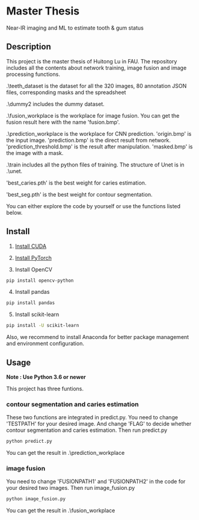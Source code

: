 # Master Thesis
Near-IR imaging and ML to estimate tooth & gum status

## Description
This project is the master thesis of Huitong Lu in FAU.
The repository includes all the contents about network training, image fusion and image processing functions.

.\teeth_dataset is the dataset for all the 320 images, 80 annotation JSON files, corresponding masks and the spreadsheet

.\dummy2 includes the dummy dataset.

.\fusion_workplace is the workplace for image fusion. You can get the fusion result here with the name 'fusion.bmp'.

.\prediction_workplace is the workplace for CNN prediction. 'origin.bmp' is the input image. 'prediction.bmp' is the direct result from
network. 'prediction_threshold.bmp' is the result after manipulation. 'masked.bmp' is the image with a mask. 

.\train includes all the python files of training. The structure of Unet is in .\unet.

'best_caries.pth' is the best weight for caries estimation.

'best_seg.pth' is the best weight for contour segmentation.

You can either explore the code by yourself or use the functions listed below.

## Install
1. [Install CUDA](https://developer.nvidia.com/cuda-downloads)

2. [Install PyTorch](https://pytorch.org/get-started/locally/)

3. Install OpenCV
```bash
pip install opencv-python
```

4. Install pandas
```bash
pip install pandas
```

5. Install scikit-learn
```bash
pip install -U scikit-learn
```
Also, we recommend to install Anaconda for better package management and environment configuration.

## Usage

**Note : Use Python 3.6 or newer**

This project has three funtions.

### contour segmentation and caries estimation
These two functions are integrated in predict.py.
You need to change 'TESTPATH' for your desired image.
And change 'FLAG' to decide whether contour segmentation and caries estimation.
Then run predict.py
```bash
python predict.py
```
You can get the result in .\prediction_workplace
### image fusion
You need to change 'FUSIONPATH1' and 'FUSIONPATH2' in the code for your desired two images.
Then run image_fusion.py
```bash
python image_fusion.py
```
You can get the result in .\fusion_workplace


